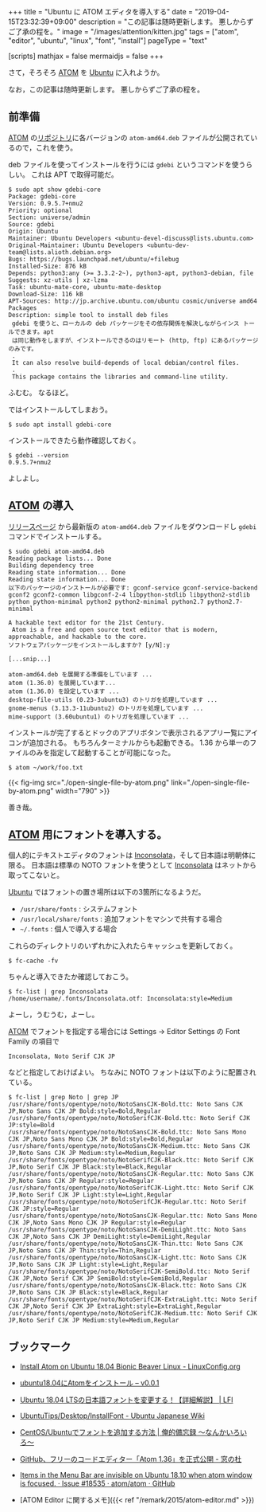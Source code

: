 +++
title = "Ubuntu に ATOM エディタを導入する"
date = "2019-04-15T23:32:39+09:00"
description = "この記事は随時更新します。 悪しからずご了承の程を。"
image = "/images/attention/kitten.jpg"
tags = ["atom", "editor", "ubuntu", "linux", "font", "install"]
pageType = "text"

[scripts]
  mathjax = false
  mermaidjs = false
+++

さて，そろそろ [ATOM] を [Ubuntu] に入れようか。

なお，この記事は随時更新します。
悪しからずご了承の程を。

## 前準備

[ATOM] の[リポジトリ](https://github.com/atom/atom/ "atom/atom: The hackable text editor")に各バージョンの `atom-amd64.deb` ファイルが公開されているので，これを使う。

deb ファイルを使ってインストールを行うには `gdebi` というコマンドを使うらしい。
これは APT で取得可能だ。

```text
$ sudo apt show gdebi-core
Package: gdebi-core
Version: 0.9.5.7+nmu2
Priority: optional
Section: universe/admin
Source: gdebi
Origin: Ubuntu
Maintainer: Ubuntu Developers <ubuntu-devel-discuss@lists.ubuntu.com>
Original-Maintainer: Ubuntu Developers <ubuntu-dev-team@lists.alioth.debian.org>
Bugs: https://bugs.launchpad.net/ubuntu/+filebug
Installed-Size: 876 kB
Depends: python3:any (>= 3.3.2-2~), python3-apt, python3-debian, file
Suggests: xz-utils | xz-lzma
Task: ubuntu-mate-core, ubuntu-mate-desktop
Download-Size: 116 kB
APT-Sources: http://jp.archive.ubuntu.com/ubuntu cosmic/universe amd64 Packages
Description: simple tool to install deb files
 gdebi を使うと、ローカルの deb パッケージをその依存関係を解決しながらインス トールできます。apt
 は同じ動作をしますが、インストールできるのはリモート (http, ftp) にあるパッケージのみです。
 .
 It can also resolve build-depends of local debian/control files.
 .
 This package contains the libraries and command-line utility.
```

ふむむ。
なるほど。

ではインストールしてしまおう。

```text
$ sudo apt install gdebi-core
```

インストールできたら動作確認しておく。

```text
$ gdebi --version
0.9.5.7+nmu2
```

よしよし。

## [ATOM] の導入

[リリースページ](https://github.com/atom/atom/releases "Releases · atom/atom") から最新版の `atom-amd64.deb` ファイルをダウンロードし `gdebi` コマンドでインストールする。

```text
$ sudo gdebi atom-amd64.deb
Reading package lists... Done
Building dependency tree        
Reading state information... Done
Reading state information... Done
以下のパッケージのインストールが必要です: gconf-service gconf-service-backend gconf2 gconf2-common libgconf-2-4 libpython-stdlib libpython2-stdlib python python-minimal python2 python2-minimal python2.7 python2.7-minimal 

A hackable text editor for the 21st Century.
 Atom is a free and open source text editor that is modern, approachable, and hackable to the core.
ソフトウェアパッケージをインストールしますか? [y/N]:y

[...snip...]

atom-amd64.deb を展開する準備をしています ...
atom (1.36.0) を展開しています...
atom (1.36.0) を設定しています ...
desktop-file-utils (0.23-3ubuntu3) のトリガを処理しています ...
gnome-menus (3.13.3-11ubuntu2) のトリガを処理しています ...
mime-support (3.60ubuntu1) のトリガを処理しています ...
```

インストールが完了するとドックのアプリボタンで表示されるアプリ一覧にアイコンが追加される。
もちろんターミナルからも起動できる。
1.36 から単一のファイルのみを指定して起動することが可能になった。

```text
$ atom ~/work/foo.txt 
```

{{< fig-img src="./open-single-file-by-atom.png" link="./open-single-file-by-atom.png" width="790" >}}

善き哉。

## [ATOM] 用にフォントを導入する。

個人的にテキストエディタのフォントは [Inconsolata]，そして日本語は明朝体に限る。
日本語は標準の NOTO フォントを使うとして [Inconsolata] はネットから取ってこないと。

[Ubuntu] ではフォントの置き場所は以下の3箇所になるようだ。

- `/usr/share/fonts` : システムフォント
- `/usr/local/share/fonts` : 追加フォントをマシンで共有する場合
- `~/.fonts` : 個人で導入する場合

これらのディレクトリのいずれかに入れたらキャッシュを更新しておく。

```text
$ fc-cache -fv
```

ちゃんと導入できたか確認しておこう。

```text
$ fc-list | grep Inconsolata
/home/username/.fonts/Inconsolata.otf: Inconsolata:style=Medium
```

よーし，うむうむ，よーし。

[ATOM] でフォントを指定する場合には Settings → Editor Settings の Font Family の項目で

```
Inconsolata, Noto Serif CJK JP
```

などと指定しておけばよい。
ちなみに NOTO フォントは以下のように配置されている。

```text
$ fc-list | grep Noto | grep JP
/usr/share/fonts/opentype/noto/NotoSansCJK-Bold.ttc: Noto Sans CJK JP,Noto Sans CJK JP Bold:style=Bold,Regular
/usr/share/fonts/opentype/noto/NotoSerifCJK-Bold.ttc: Noto Serif CJK JP:style=Bold
/usr/share/fonts/opentype/noto/NotoSansCJK-Bold.ttc: Noto Sans Mono CJK JP,Noto Sans Mono CJK JP Bold:style=Bold,Regular
/usr/share/fonts/opentype/noto/NotoSansCJK-Medium.ttc: Noto Sans CJK JP,Noto Sans CJK JP Medium:style=Medium,Regular
/usr/share/fonts/opentype/noto/NotoSerifCJK-Black.ttc: Noto Serif CJK JP,Noto Serif CJK JP Black:style=Black,Regular
/usr/share/fonts/opentype/noto/NotoSansCJK-Regular.ttc: Noto Sans CJK JP,Noto Sans CJK JP Regular:style=Regular
/usr/share/fonts/opentype/noto/NotoSerifCJK-Light.ttc: Noto Serif CJK JP,Noto Serif CJK JP Light:style=Light,Regular
/usr/share/fonts/opentype/noto/NotoSerifCJK-Regular.ttc: Noto Serif CJK JP:style=Regular
/usr/share/fonts/opentype/noto/NotoSansCJK-Regular.ttc: Noto Sans Mono CJK JP,Noto Sans Mono CJK JP Regular:style=Regular
/usr/share/fonts/opentype/noto/NotoSansCJK-DemiLight.ttc: Noto Sans CJK JP,Noto Sans CJK JP DemiLight:style=DemiLight,Regular
/usr/share/fonts/opentype/noto/NotoSansCJK-Thin.ttc: Noto Sans CJK JP,Noto Sans CJK JP Thin:style=Thin,Regular
/usr/share/fonts/opentype/noto/NotoSansCJK-Light.ttc: Noto Sans CJK JP,Noto Sans CJK JP Light:style=Light,Regular
/usr/share/fonts/opentype/noto/NotoSerifCJK-SemiBold.ttc: Noto Serif CJK JP,Noto Serif CJK JP SemiBold:style=SemiBold,Regular
/usr/share/fonts/opentype/noto/NotoSansCJK-Black.ttc: Noto Sans CJK JP,Noto Sans CJK JP Black:style=Black,Regular
/usr/share/fonts/opentype/noto/NotoSerifCJK-ExtraLight.ttc: Noto Serif CJK JP,Noto Serif CJK JP ExtraLight:style=ExtraLight,Regular
/usr/share/fonts/opentype/noto/NotoSerifCJK-Medium.ttc: Noto Serif CJK JP,Noto Serif CJK JP Medium:style=Medium,Regular
```

## ブックマーク

- [Install Atom on Ubuntu 18.04 Bionic Beaver Linux - LinuxConfig.org](https://linuxconfig.org/install-atom-on-ubuntu-18-04-bionic-beaver-linux)
- [ubuntu18.04にAtomをインストール – v0.0.1](https://www.leo-leo.uno/2018/08/18/392/)
- [Ubuntu 18.04 LTSの日本語フォントを変更する！【詳細解説】 | LFI](https://linuxfan.info/ubuntu-18-04-change-ja-font)
- [UbuntuTips/Desktop/InstallFont - Ubuntu Japanese Wiki](https://wiki.ubuntulinux.jp/UbuntuTips/Desktop/InstallFont)
- [CentOS/Ubuntuでフォントを追加する方法 | 俺的備忘録 〜なんかいろいろ〜](https://orebibou.com/2017/01/centosubuntu%E3%81%A7%E3%83%95%E3%82%A9%E3%83%B3%E3%83%88%E3%82%92%E8%BF%BD%E5%8A%A0%E3%81%99%E3%82%8B%E6%96%B9%E6%B3%95/)
- [GitHub、フリーのコードエディター「Atom 1.36」を正式公開 - 窓の杜](https://forest.watch.impress.co.jp/docs/news/1180090.html)
- [Items in the Menu Bar are invisible on Ubuntu 18.10 when atom window is focused. · Issue #18535 · atom/atom · GitHub](https://github.com/atom/atom/issues/18535)

- [ATOM Editor に関するメモ]({{< ref "/remark/2015/atom-editor.md" >}})

[ATOM]: https://atom.io/
[Ubuntu]: https://www.ubuntu.com/ "The leading operating system for PCs, IoT devices, servers and the cloud | Ubuntu"
[Inconsolata]: https://www.levien.com/type/myfonts/inconsolata.html
